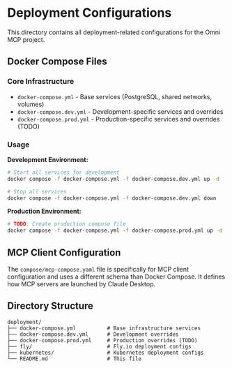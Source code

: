 # Deployment Configurations

This directory contains all deployment-related configurations for the Omni MCP project.

## Docker Compose Files

### Core Infrastructure

- `docker-compose.yml` - Base services (PostgreSQL, shared networks, volumes)
- `docker-compose.dev.yml` - Development-specific services and overrides
- `docker-compose.prod.yml` - Production-specific services and overrides (TODO)

### Usage

**Development Environment:**

```bash
# Start all services for development
docker compose -f docker-compose.yml -f docker-compose.dev.yml up -d

# Stop all services
docker compose -f docker-compose.yml -f docker-compose.dev.yml down
```

**Production Environment:**

```bash
# TODO: Create production compose file
docker compose -f docker-compose.yml -f docker-compose.prod.yml up -d
```

## MCP Client Configuration

The `compose/mcp-compose.yaml` file is specifically for MCP client configuration and uses a different schema than Docker Compose. It defines how MCP servers are launched by Claude Desktop.

## Directory Structure

```
deployment/
├── docker-compose.yml          # Base infrastructure services
├── docker-compose.dev.yml      # Development overrides
├── docker-compose.prod.yml     # Production overrides (TODO)
├── fly/                        # Fly.io deployment configs
├── kubernetes/                 # Kubernetes deployment configs
└── README.md                   # This file
```
